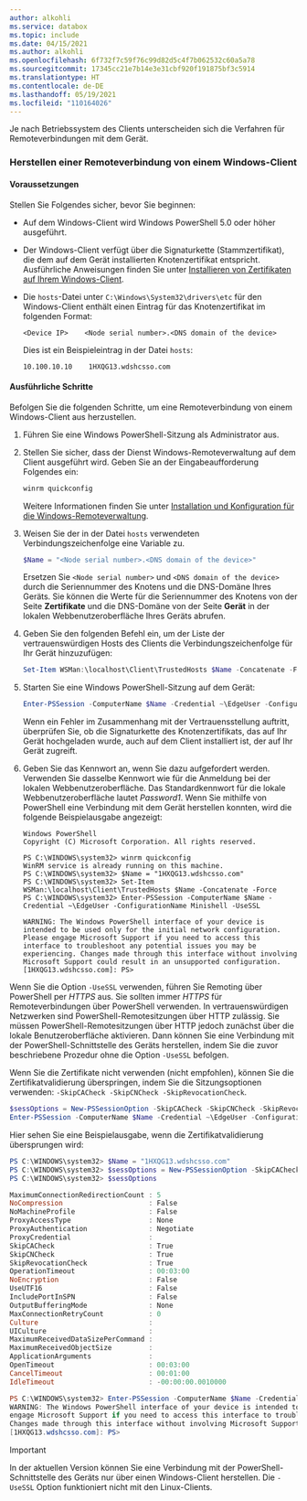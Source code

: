 ```yaml
---
author: alkohli
ms.service: databox
ms.topic: include
ms.date: 04/15/2021
ms.author: alkohli
ms.openlocfilehash: 6f732f7c59f76c99d82d5c4f7b062532c60a5a78
ms.sourcegitcommit: 17345cc21e7b14e3e31cbf920f191875bf3c5914
ms.translationtype: HT
ms.contentlocale: de-DE
ms.lasthandoff: 05/19/2021
ms.locfileid: "110164026"
---
```

Je nach Betriebssystem des Clients unterscheiden sich die Verfahren für Remoteverbindungen mit dem Gerät.

### <a name="remotely-connect-from-a-windows-client"></a>Herstellen einer Remoteverbindung von einem Windows-Client


#### <a name="prerequisites"></a>Voraussetzungen

Stellen Sie Folgendes sicher, bevor Sie beginnen:

- Auf dem Windows-Client wird Windows PowerShell 5.0 oder höher ausgeführt.
- Der Windows-Client verfügt über die Signaturkette (Stammzertifikat), die dem auf dem Gerät installierten Knotenzertifikat entspricht. Ausführliche Anweisungen finden Sie unter [Installieren von Zertifikaten auf Ihrem Windows-Client](../articles/databox-online/azure-stack-edge-gpu-manage-certificates.md#import-certificates-on-the-client-accessing-the-device).
- Die `hosts`-Datei unter `C:\Windows\System32\drivers\etc` für den Windows-Client enthält einen Eintrag für das Knotenzertifikat im folgenden Format:

    `<Device IP>    <Node serial number>.<DNS domain of the device>`

    Dies ist ein Beispieleintrag in der Datei `hosts`:
 
    `10.100.10.10    1HXQG13.wdshcsso.com`
  

#### <a name="detailed-steps"></a>Ausführliche Schritte

Befolgen Sie die folgenden Schritte, um eine Remoteverbindung von einem Windows-Client aus herzustellen.

1. Führen Sie eine Windows PowerShell-Sitzung als Administrator aus.
2. Stellen Sie sicher, dass der Dienst Windows-Remoteverwaltung auf dem Client ausgeführt wird. Geben Sie an der Eingabeaufforderung Folgendes ein:

    ```powershell
    winrm quickconfig
    ```

    Weitere Informationen finden Sie unter [Installation und Konfiguration für die Windows-Remoteverwaltung](/windows/win32/winrm/installation-and-configuration-for-windows-remote-management#quick-default-configuration).

3. Weisen Sie der in der Datei `hosts` verwendeten Verbindungszeichenfolge eine Variable zu.

    ```powershell
    $Name = "<Node serial number>.<DNS domain of the device>"
    ``` 

    Ersetzen Sie `<Node serial number>` und `<DNS domain of the device>` durch die Seriennummer des Knotens und die DNS-Domäne Ihres Geräts. Sie können die Werte für die Seriennummer des Knotens von der Seite **Zertifikate** und die DNS-Domäne von der Seite **Gerät** in der lokalen Webbenutzeroberfläche Ihres Geräts abrufen.

4. Geben Sie den folgenden Befehl ein, um der Liste der vertrauenswürdigen Hosts des Clients die Verbindungszeichenfolge für Ihr Gerät hinzuzufügen:

    ```powershell
    Set-Item WSMan:\localhost\Client\TrustedHosts $Name -Concatenate -Force
    ```

5. Starten Sie eine Windows PowerShell-Sitzung auf dem Gerät:

    ```powershell
    Enter-PSSession -ComputerName $Name -Credential ~\EdgeUser -ConfigurationName Minishell -UseSSL
    ```

    Wenn ein Fehler im Zusammenhang mit der Vertrauensstellung auftritt, überprüfen Sie, ob die Signaturkette des Knotenzertifikats, das auf Ihr Gerät hochgeladen wurde, auch auf dem Client installiert ist, der auf Ihr Gerät zugreift.

6. Geben Sie das Kennwort an, wenn Sie dazu aufgefordert werden. Verwenden Sie dasselbe Kennwort wie für die Anmeldung bei der lokalen Webbenutzeroberfläche. Das Standardkennwort für die lokale Webbenutzeroberfläche lautet *Password1*. Wenn Sie mithilfe von PowerShell eine Verbindung mit dem Gerät herstellen konnten, wird die folgende Beispielausgabe angezeigt:  

    ```
    Windows PowerShell
    Copyright (C) Microsoft Corporation. All rights reserved.
    
    PS C:\WINDOWS\system32> winrm quickconfig
    WinRM service is already running on this machine.
    PS C:\WINDOWS\system32> $Name = "1HXQG13.wdshcsso.com"
    PS C:\WINDOWS\system32> Set-Item WSMan:\localhost\Client\TrustedHosts $Name -Concatenate -Force
    PS C:\WINDOWS\system32> Enter-PSSession -ComputerName $Name -Credential ~\EdgeUser -ConfigurationName Minishell -UseSSL

    WARNING: The Windows PowerShell interface of your device is intended to be used only for the initial network configuration. Please engage Microsoft Support if you need to access this interface to troubleshoot any potential issues you may be experiencing. Changes made through this interface without involving Microsoft Support could result in an unsupported configuration.
    [1HXQG13.wdshcsso.com]: PS>
    ```

Wenn Sie die Option `-UseSSL` verwenden, führen Sie Remoting über PowerShell per *HTTPS* aus. Sie sollten immer *HTTPS* für Remoteverbindungen über PowerShell verwenden. In vertrauenswürdigen Netzwerken sind PowerShell-Remotesitzungen über HTTP zulässig. Sie müssen PowerShell-Remotesitzungen über HTTP jedoch zunächst über die lokale Benutzeroberfläche aktivieren. Dann können Sie eine Verbindung mit der PowerShell-Schnittstelle des Geräts herstellen, indem Sie die zuvor beschriebene Prozedur ohne die Option `-UseSSL` befolgen.

Wenn Sie die Zertifikate nicht verwenden (nicht empfohlen), können Sie die Zertifikatvalidierung überspringen, indem Sie die Sitzungsoptionen verwenden: `-SkipCACheck -SkipCNCheck -SkipRevocationCheck`.

```powershell
$sessOptions = New-PSSessionOption -SkipCACheck -SkipCNCheck -SkipRevocationCheck 
Enter-PSSession -ComputerName $Name -Credential ~\EdgeUser -ConfigurationName Minishell -UseSSL -SessionOption $sessOptions    
```
Hier sehen Sie eine Beispielausgabe, wenn die Zertifikatvalidierung übersprungen wird:

```powershell
PS C:\WINDOWS\system32> $Name = "1HXQG13.wdshcsso.com"
PS C:\WINDOWS\system32> $sessOptions = New-PSSessionOption -SkipCACheck -SkipCNCheck -SkipRevocationCheck
PS C:\WINDOWS\system32> $sessOptions

MaximumConnectionRedirectionCount : 5
NoCompression                     : False
NoMachineProfile                  : False
ProxyAccessType                   : None
ProxyAuthentication               : Negotiate
ProxyCredential                   :
SkipCACheck                       : True
SkipCNCheck                       : True
SkipRevocationCheck               : True
OperationTimeout                  : 00:03:00
NoEncryption                      : False
UseUTF16                          : False
IncludePortInSPN                  : False
OutputBufferingMode               : None
MaxConnectionRetryCount           : 0
Culture                           :
UICulture                         :
MaximumReceivedDataSizePerCommand :
MaximumReceivedObjectSize         :
ApplicationArguments              :
OpenTimeout                       : 00:03:00
CancelTimeout                     : 00:01:00
IdleTimeout                       : -00:00:00.0010000

PS C:\WINDOWS\system32> Enter-PSSession -ComputerName $Name -Credential ~\EdgeUser -ConfigurationName Minishell -UseSSL -SessionOption $sessOptions
WARNING: The Windows PowerShell interface of your device is intended to be used only for the initial network configuration. Please
engage Microsoft Support if you need to access this interface to troubleshoot any potential issues you may be experiencing.
Changes made through this interface without involving Microsoft Support could result in an unsupported configuration.
[1HXQG13.wdshcsso.com]: PS>
```

> [!IMPORTANT]
> In der aktuellen Version können Sie eine Verbindung mit der PowerShell-Schnittstelle des Geräts nur über einen Windows-Client herstellen. Die `-UseSSL` Option funktioniert nicht mit den Linux-Clients.

<!--### Remotely connect from a Linux client-->

<!--On the Linux client that you'll use to connect:

- [Install the latest PowerShell Core for Linux](/powershell/scripting/install/installing-powershell-core-on-linux) from GitHub to get the SSH remoting feature. 
- [Install only the `gss-ntlmssp` package from the NTLM module](https://github.com/Microsoft/omi/blob/master/Unix/doc/setup-ntlm-omi.md). For Ubuntu clients, use the following command:
    - `sudo apt-get install gss-ntlmssp`

For more information, go to [PowerShell remoting over SSH](/powershell/scripting/learn/remoting/ssh-remoting-in-powershell-core).

Follow these steps to remotely connect from an NFS client.

1. To open PowerShell session, type:

    `pwsh`
 
2. For connecting using the remote client, type:

    `Enter-PSSession -ComputerName $ip -Authentication Negotiate -ConfigurationName Minishell -Credential ~\EdgeUser`

    When prompted, provide the password used to sign into your device.
 
> [!NOTE]
> This procedure does not work on Mac OS.-->